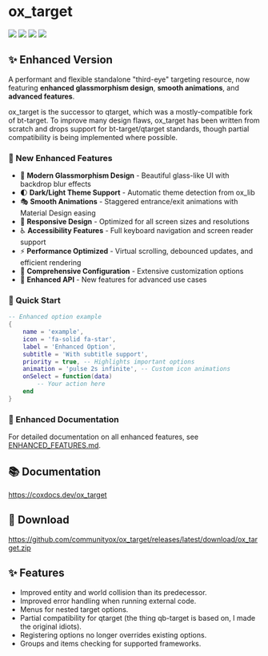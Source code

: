 # ox_target

![](https://img.shields.io/github/downloads/communityox/ox_target/total?logo=github)
![](https://img.shields.io/github/downloads/communityox/ox_target/latest/total?logo=github)
![](https://img.shields.io/github/contributors/communityox/ox_target?logo=github)
![](https://img.shields.io/github/v/release/communityox/ox_target?logo=github) 

## ✨ Enhanced Version

A performant and flexible standalone "third-eye" targeting resource, now featuring **enhanced glassmorphism design**, **smooth animations**, and **advanced features**.

ox_target is the successor to qtarget, which was a mostly-compatible fork of bt-target.
To improve many design flaws, ox_target has been written from scratch and drops support for bt-target/qtarget standards, though partial compatibility is being implemented where possible.

### 🎨 New Enhanced Features

- 🎨 **Modern Glassmorphism Design** - Beautiful glass-like UI with backdrop blur effects
- 🌓 **Dark/Light Theme Support** - Automatic theme detection from ox_lib
- 🎭 **Smooth Animations** - Staggered entrance/exit animations with Material Design easing
- 📱 **Responsive Design** - Optimized for all screen sizes and resolutions
- ♿ **Accessibility Features** - Full keyboard navigation and screen reader support
- ⚡ **Performance Optimized** - Virtual scrolling, debounced updates, and efficient rendering
- 🔧 **Comprehensive Configuration** - Extensive customization options
- 🎯 **Enhanced API** - New features for advanced use cases

### 🚀 Quick Start

```lua
-- Enhanced option example
{
    name = 'example',
    icon = 'fa-solid fa-star',
    label = 'Enhanced Option',
    subtitle = 'With subtitle support',
    priority = true, -- Highlights important options
    animation = 'pulse 2s infinite', -- Custom icon animations
    onSelect = function(data)
        -- Your action here
    end
}
```

### 📖 Enhanced Documentation

For detailed documentation on all enhanced features, see [ENHANCED_FEATURES.md](ENHANCED_FEATURES.md).


## 📚 Documentation

https://coxdocs.dev/ox_target

## 💾 Download

https://github.com/communityox/ox_target/releases/latest/download/ox_target.zip

## ✨ Features

- Improved entity and world collision than its predecessor.
- Improved error handling when running external code.
- Menus for nested target options.
- Partial compatibility for qtarget (the thing qb-target is based on, I made the original idiots).
- Registering options no longer overrides existing options.
- Groups and items checking for supported frameworks.
